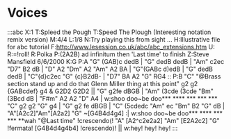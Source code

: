 ---
---

# Voices

:::abc
X:1
T:Spleed the Pough
T:Speed The Plough (Interesting notation remix version)
M:4/4
L:1/8
N:Try playing this from sight ...
H:Illustrative file for abc tutorial
F:http://www.lesession.co.uk/abc/abc_extensions.htm
U: R:=!roll!
R:Polka
P:(2A2B) ad infinitum then 'Last time' to finish
Z:Steve Mansfield 6/6/2000
K:G
P:A
"G" (GAB)c dedB | "G" dedB dedB |
"Am" c2ec "D7" B2 dB | "D" A2 "Dm" A2 "Am" A2 BA |
"G"(GABc d)edB | "G" dedB dedB |
"C"{d}c2ec "G" {c}B2dB- | "D7" BA A2 "G" RG4 ::
P:B
"C" "@Brass section stand up and do that Glenn
Miller thing at this point" g2 g2 {GABcdef} g4 & G2D2 G2D2 ||
"G" g2fe dBGB | "Am" (3cde (3cde "Bm"(3Bcd dB | "F#m" A2 A2 "D" A4 |
w:shoo doo~be doo*** **** *** *** ***
"C" g2 g2 "G" g4 | "G" g2 fe dBGB | "C" (5cdedc "Am" ec "Bm" B2 "G" dB |
"A"[A2c2]"Am"[A2a2] "G" ~[G4B4d4g4] :|
w:shoo doo~be doo*** **** *** *** **wah
"@Last time" !crescendo(! "A" [A2^c2e2a2] "Am" [E2A2c2] "G"
!fermata! [G4B4d4g4b4] !crescendo)! ||
w:hey! hey! hey!
:::